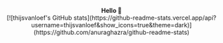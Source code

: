 <p align="center">
  <b>Hello 👋</b><br>
  [![thijsvanloef's GitHub stats](https://github-readme-stats.vercel.app/api?username=thijsvanloef&show_icons=true&theme=dark)](https://github.com/anuraghazra/github-readme-stats)
</p>
